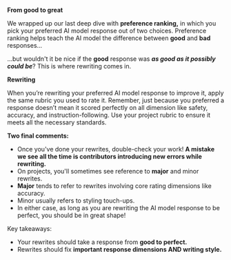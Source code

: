 **From good to great**

We wrapped up our last deep dive with **preference ranking,** in which you pick your preferred AI model response out of two choices. Preference ranking helps teach the AI model the difference between **good** and **bad** responses...

...but wouldn't it be nice if the **good** response was **_as good as it possibly could be_**? This is where rewriting comes in.

**Rewriting**

When you’re rewriting your preferred AI model response to improve it, apply the same rubric you used to rate it. Remember, just because you preferred a response doesn’t mean it scored perfectly on all dimension like safety, accuracy, and instruction-following. Use your project rubric to ensure it meets all the necessary standards.

**Two final comments:**

- Once you've done your rewrites, double-check your work! **A mistake we see all the time is contributors introducing new errors while rewriting.**
- On projects, you'll sometimes see reference to **major** and minor rewrites.
- **Major** tends to refer to rewrites involving core rating dimensions like accuracy.
- Minor usually refers to styling touch-ups.
- In either case, as long as you are rewriting the AI model response to be perfect, you should be in great shape!

Key takeaways:

- Your rewrites should take a response from **good to perfect.**
- Rewrites should fix **important response dimensions AND writing style.**

